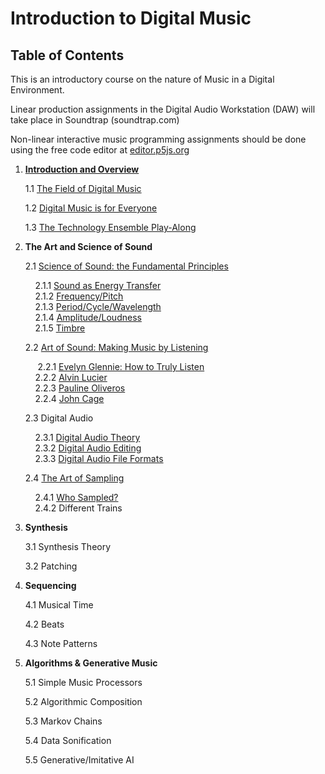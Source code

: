 <link href="markdown.css" rel="stylesheet"></link> 

# Introduction to Digital Music
## Table of Contents

This is an introductory course on the nature of Music in a Digital Environment. 

Linear production assignments in the Digital Audio Workstation (DAW) will take place in Soundtrap (soundtrap.com)

Non-linear interactive music programming assignments should be done using the free code editor at <a href="https://editor.p5js.org" target="_blank">editor.p5js.org</a>

1. [**Introduction and Overview**](lessons/part_1/1.intro.html)

    1.1 [The Field of Digital Music](lessons/part_1/1.1.field.html)
    
    1.2 [Digital Music is for Everyone](lessons/part_1/1.2.everyone.html)
   
    1.3 [The Technology Ensemble Play-Along](lessons/part_1/1.3.playalong.html)

2. **The Art and Science of Sound**

    2.1 [Science of Sound: the Fundamental Principles](lessons/part_2/2.1.science.html)
    
    &nbsp;&nbsp;&nbsp;&nbsp;2.1.1 [Sound as Energy Transfer](lessons/part_2/2.1.1.energy.html)<br>
    &nbsp;&nbsp;&nbsp;&nbsp;2.1.2 [Frequency/Pitch](lessons/part_2/2.1.2.frequency.html)<br>
    &nbsp;&nbsp;&nbsp;&nbsp;2.1.3 [Period/Cycle/Wavelength](lessons/part_2/2.1.3.period.html)<br>
    &nbsp;&nbsp;&nbsp;&nbsp;2.1.4 [Amplitude/Loudness](lessons/part_2/2.1.4.amplitude.html)<br>
    &nbsp;&nbsp;&nbsp;&nbsp;2.1.5 [Timbre](lessons/part_2/2.1.5.timbre.html)<br>

    2.2 [Art of Sound: Making Music by Listening](lessons/part_2/art.html)

    &nbsp;&nbsp;&nbsp;&nbsp; 2.2.1 [Evelyn Glennie: How to Truly Listen](lessons/part_2/2.2.1.glennie.html)<br>
    &nbsp;&nbsp;&nbsp;&nbsp;2.2.2 [Alvin Lucier](lessons/part_2/2.2.2.lucier.html)<br>
    &nbsp;&nbsp;&nbsp;&nbsp;2.2.3 [Pauline Oliveros](lessons/part_2/2.2.3.oliveros.html)<br>
    &nbsp;&nbsp;&nbsp;&nbsp;2.2.4 [John Cage](lessons/part_2/2.2.4.cage.html)

    2.3 Digital Audio
    
    &nbsp;&nbsp;&nbsp;&nbsp;2.3.1 [Digital Audio Theory](lessons/part_2/2.3.1.audio.html)<br>
    &nbsp;&nbsp;&nbsp;&nbsp;2.3.2 [Digital Audio Editing](lessons/part_2/2.3.2.editing.html)<br>
    &nbsp;&nbsp;&nbsp;&nbsp;2.3.3 [Digital Audio File Formats](lessons/part_2/2.3.3.formats.html)

    2.4 [The Art of Sampling](lessons/part_2/sampling.html)

    &nbsp;&nbsp;&nbsp;&nbsp;2.4.1 [Who Sampled?](lessons/part_2/2.4.1.whosampled.html)<br>
    &nbsp;&nbsp;&nbsp;&nbsp;2.4.2 Different Trains

3. **Synthesis**

    3.1 Synthesis Theory

    3.2 Patching

4. **Sequencing**

    4.1 Musical Time

    4.2 Beats

    4.3 Note Patterns

5. **Algorithms & Generative Music**

    5.1 Simple Music Processors

    5.2 Algorithmic Composition

    5.3 Markov Chains

    5.4 Data Sonification

    5.5 Generative/Imitative AI
